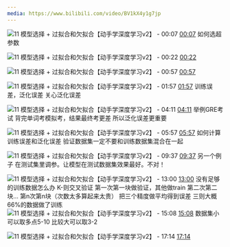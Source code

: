 ```yaml
---
media: https://www.bilibili.com/video/BV1kX4y1g7jp
---
```

![11 模型选择 + 过拟合和欠拟合【动手学深度学习v2】 - 00:07](11%20模型选择%20+%20过拟合和欠拟合【动手学深度学习v2】PT7.783S.webp) [00:07](https://www.bilibili.com/video/BV1kX4y1g7jp?t=7.783244#t=7.78) 如何选超参数

![11 模型选择 + 过拟合和欠拟合【动手学深度学习v2】 - 00:22](11%20模型选择%20+%20过拟合和欠拟合【动手学深度学习v2】PT22.557S.webp) [00:22](https://www.bilibili.com/video/BV1kX4y1g7jp?t=22.557152#t=22.56) 

![11 模型选择 + 过拟合和欠拟合【动手学深度学习v2】 - 00:57](11%20模型选择%20+%20过拟合和欠拟合【动手学深度学习v2】PT57.345S.webp) [00:57](https://www.bilibili.com/video/BV1kX4y1g7jp?t=57.344927#t=57.34) 

![11 模型选择 + 过拟合和欠拟合【动手学深度学习v2】 - 01:57](11%20模型选择%20+%20过拟合和欠拟合【动手学深度学习v2】PT1M57.445S.webp) [01:57](https://www.bilibili.com/video/BV1kX4y1g7jp?t=117.445251#t=01:57.45) 训练误差，泛化误差
关心泛化误差

![11 模型选择 + 过拟合和欠拟合【动手学深度学习v2】 - 04:11](11%20模型选择%20+%20过拟合和欠拟合【动手学深度学习v2】PT4M11.437S.webp) [04:11](https://www.bilibili.com/video/BV1kX4y1g7jp?t=251.437122#t=04:11.44) 举例GRE考试
背完单词考模拟考，结果最终考更差
所以泛化误差更重要

![11 模型选择 + 过拟合和欠拟合【动手学深度学习v2】 - 05:57](11%20模型选择%20+%20过拟合和欠拟合【动手学深度学习v2】PT5M57.894S.webp) [05:57](https://www.bilibili.com/video/BV1kX4y1g7jp?t=357.894132#t=05:57.89) 如何计算训练误差和泛化误差
验证数据集一定不要和训练数据集混合在一起

![11 模型选择 + 过拟合和欠拟合【动手学深度学习v2】 - 09:37](11%20模型选择%20+%20过拟合和欠拟合【动手学深度学习v2】PT9M37.209S.webp) [09:37](https://www.bilibili.com/video/BV1kX4y1g7jp?t=577.208665#t=09:37.21) 另一个例子
在测试集里调参。让模型在测试数据集效果最好。不对！


![11 模型选择 + 过拟合和欠拟合【动手学深度学习v2】 - 13:00](11%20模型选择%20+%20过拟合和欠拟合【动手学深度学习v2】PT13M0.05S.webp) [13:00](https://www.bilibili.com/video/BV1kX4y1g7jp?t=780.049653#t=13:00.05) 没有足够的训练数据怎么办
K-则交叉验证
第一次第一块做验证，其他做train
第二次第二块...
第n次第n块（次数太多算起来太贵）
把三个精度做平均得到误差
三则大概66%的数据做了训练
![11 模型选择 + 过拟合和欠拟合【动手学深度学习v2】 - 15:08](11%20模型选择%20+%20过拟合和欠拟合【动手学深度学习v2】PT15M8.904S.webp) [15:08](https://www.bilibili.com/video/BV1kX4y1g7jp?t=908.904298#t=15:08.90) 数据集小可以取多点5-10
比较大可以取3-2

![11 模型选择 + 过拟合和欠拟合【动手学深度学习v2】 - 17:14](11%20模型选择%20+%20过拟合和欠拟合【动手学深度学习v2】PT17M14.574S.webp) [17:14](https://www.bilibili.com/video/BV1kX4y1g7jp?t=1034.57412#t=17:14.57) 
